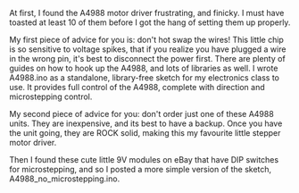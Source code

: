 At first, I found the A4988 motor driver frustrating, and finicky. I must have toasted at least 10 of them before I got the hang of setting them up properly.

My first piece of advice for you is: don't hot swap the wires! This little chip is so sensitive to voltage spikes, that if you realize you have plugged a wire in the wrong pin, it's best to disconnect the power first. There are plenty of guides on how to hook up the A4988, and lots of libraries as well. I wrote A4988.ino as a standalone, library-free sketch for my electronics class to use. It provides full control of the A4988, complete with direction and microstepping control.

My second piece of advice for you: don't order just one of these A4988 units. They are inexpensive, and its best to have a backup. Once you have the unit going, they are ROCK solid, making this my favourite little stepper motor driver.

Then I found these cute little 9V modules on eBay that have DIP switches for microstepping, and so I posted a more simple version of the sketch, A4988_no_microstepping.ino.
